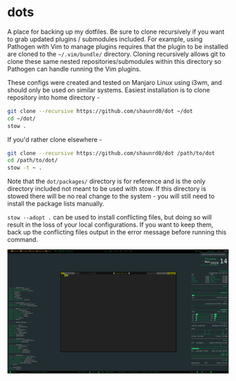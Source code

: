 # dots

A place for backing up my dotfiles. Be sure to clone recursively if you want to grab updated plugins / submodules included. For example, using Pathogen with Vim to manage plugins requires that the plugin to be installed are cloned to the `~/.vim/bundle/` directory. Cloning recursively allows git to clone these same nested repositories/submodules within this directory so Pathogen can handle running the Vim plugins.


These configs were created and tested on Manjaro Linux using i3wm, and should only be used on similar systems. Easiest installation is to clone repository into home directory - 

```bash
git clone --recursive https://github.com/shaunrd0/dot ~/dot
cd ~/dot/
stow .
```

If you'd rather clone elsewhere - 

```bash
git clone --recursive https://github.com/shaunrd0/dot /path/to/dot
cd /path/to/dot/
stow -t ~ .
```

Note that the `dot/packages/` directory is for reference and is the only directory included not meant to be used with stow. If this directory is stowed there will be no real change to the system - you will still need to install the package lists manually.

`stow --adopt .` can be used to install conflicting files, but doing so will result in the loss of your local configurations. If you want to keep them, back up the conflicting files output in the error message before running this command.

![desktop](screens/dtop.png)

